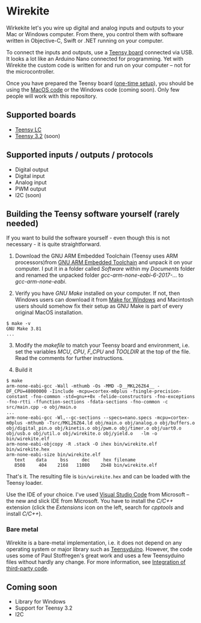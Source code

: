 # Wirekite

Wirkekite let's you wire up digital and analog inputs and outputs to your Mac or Windows computer. From there, you control them with software written in Objective-C, Swift or .NET running on your computer. 

To connect the inputs and outputs, use a [Teensy board](https://www.pjrc.com/teensy/) connected via USB. It looks a lot like an Arduino Nano connected for programming. Yet with Wirekite the custom code is written for and run on your computer – not for the microcontroller.

Once you have prepared the Teensy board ([one-time setup](docs/prepare_teensy.md)), you should be using the [MacOS code](https://github.com/manuelbl/WirekiteMac) or the Windows code (coming soon). Only few people will work with this repository.


## Supported boards

- [Teensy LC](https://www.pjrc.com/store/teensylc.html)
- [Teensy 3.2](https://www.pjrc.com/store/teensy32.html) (soon)


## Supported inputs / outputs / protocols

- Digital output
- Digital input
- Analog input
- PWM output
- I2C (soon)



## Building the Teensy software yourself (rarely needed)

If you want to build the software yourself - even though this is not necessary - it is quite straightforward.

1. Download the GNU ARM Embedded Toolchain (Teensy uses ARM processors)from [GNU ARM Embedded Toolchain](https://developer.arm.com/open-source/gnu-toolchain/gnu-rm) and unpack it on your computer. I put it in a folder called *Software* within my *Documents* folder and renamed the unpacked folder *gcc-arm-none-eabi-6-2017-...* to *gcc-arm-none-eabi*.

2. Verify you have *GNU Make* installed on your computer. If not, then Windows users can download it from [Make for Windows](http://gnuwin32.sourceforge.net/packages/make.htm) and Macintosh users should somehow fix their setup as GNU Make is part of every original MacOS installation.

```
$ make -v
GNU Make 3.81
...
```

3. Modify the *makefile* to match your Teensy board and environment, i.e. set the variables *MCU*, *CPU*, *F_CPU* and *TOOLDIR* at the top of the file. Read the comments for further instructions.

4. Build it

```
$ make
arm-none-eabi-gcc -Wall -mthumb -Os -MMD -D__MKL26Z64__ -DF_CPU=48000000 -Iinclude -mcpu=cortex-m0plus -fsingle-precision-constant -fno-common -std=gnu++0x -felide-constructors -fno-exceptions -fno-rtti -ffunction-sections -fdata-sections -fno-common -c src/main.cpp -o obj/main.o
...
arm-none-eabi-gcc -Wl,--gc-sections --specs=nano.specs -mcpu=cortex-m0plus -mthumb -Tsrc/MKL26Z64.ld obj/main.o obj/analog.o obj/buffers.o obj/digital_pin.o obj/kinetis.o obj/pwm.o obj/timer.o obj/uart0.o obj/usb.o obj/util.o obj/wirekite.o obj/yield.o   -lm -o bin/wirekite.elf
arm-none-eabi-objcopy -R .stack -O ihex bin/wirekite.elf bin/wirekite.hex
arm-none-eabi-size bin/wirekite.elf
   text    data     bss     dec     hex filename
   8508     404    2168   11080    2b48 bin/wirekite.elf
```
That's it. The resulting file is `bin/wirekite.hex` and can be loaded with the Teensy loader.

Use the IDE of your choice. I've used [Visual Studio Code](https://code.visualstudio.com/) from Microsoft – the new and slick IDE from Microsoft. You have to install the *C/C++* extension (click the *Extensions* icon on the left, search for *cpptools* and install *C/C++*).

### Bare metal

Wirekite is a bare-metal implementation, i.e. it does not depend on any operating system or major library such as [Teensyduino](https://www.pjrc.com/teensy/teensyduino.html). However, the code uses some of Paul Stoffregen's great work and uses a few Teensyduino files without hardly any change. For more information, see [Integration of third-party code](https://github.com/manuelbl/Wirekite/blob/master/docs/integrate_tp_source.md).


## Coming soon

- Library for Windows
- Support for Teensy 3.2
- I2C
